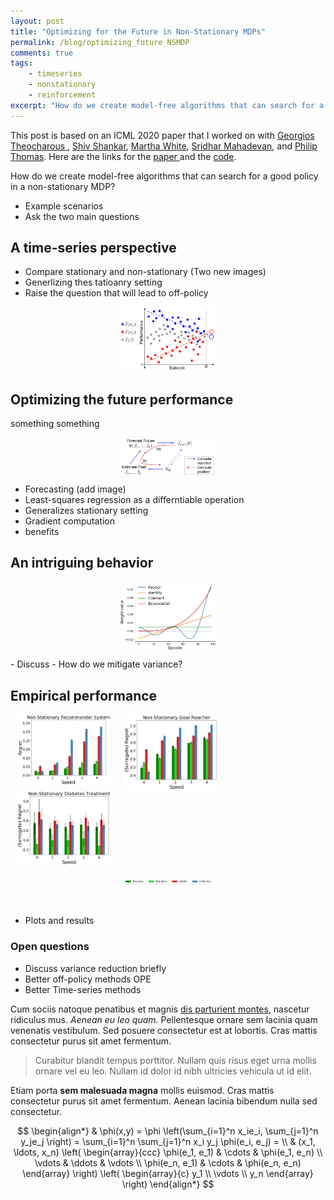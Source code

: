 ```yaml
---
layout: post
title: "Optimizing for the Future in Non-Stationary MDPs"
permalink: /blog/optimizing_future_NSMDP
comments: true
tags:
    - timeseries
    - nonstationary
    - reinforcement
excerpt: "How do we create model-free algorithms that can search for a good policy in a non-stationary MDP?"
---
```





<div class="message">
  This post is based on an ICML 2020 paper that I worked on with <a href="https://research.adobe.com/person/georgios-theocharous/"> Georgios Theocharous </a>, <a href="https://scholar.google.com/citations?user=yK56jugAAAAJ&hl=en">Shiv Shankar</a>, <a href="https://webdocs.cs.ualberta.ca/~whitem/">Martha White</a>, <a href="https://people.cs.umass.edu/~mahadeva/Site/About_Me.html">Sridhar Mahadevan</a>, and <a href="https://people.cs.umass.edu/~pthomas/">Philip Thomas</a>. Here are the links for the <a href="https://arxiv.org/abs/2005.08158"> paper </a>  and the <a href="https://github.com/yashchandak/OptFuture_NSMDP"> code</a>.
</div>


How do we create model-free algorithms that can search for a good policy in a non-stationary MDP?


- Example scenarios
- Ask the two main questions

## A time-series perspective    

- Compare stationary and non-stationary (Two new images)
- Generlizing thes tatioanry setting
- Raise the question that will lead to off-policy


 <p align="center">
 <img src="/images/blog/optfuture/Eval.png" alt="eval" style="width: 30%; border-radius:0%" />
 </p>
 
 

## Optimizing the future performance

something something
 
 <p align="center">
     <img src="/images/blog/optfuture/idea.png" alt="idea" style="vertical-align:middle; width: 30%; margin:0px 10px; border-radius:0%" />
     </p>
 

- Forecasting (add image)
- Least-squares regression as a differntiable operation
- Generalizes stationary setting
- Gradient computation
- benefits


## An intriguing behavior 

 <p align="center">
     <img src="/images/blog/optfuture/weights.png" alt="idea" style="vertical-align:middle; width: 30%; margin:0px 10px; border-radius:0%" />
     </p>
- Discuss
- How do we mitigate variance?



## Empirical performance

   <img align="left" src="/images/blog/optfuture/NS_Reco_speed.png" alt="reacher" style="width: 30%; margin:0px 10px; border-radius:0%" />
 <img align="left" src="/images/blog/optfuture/NS_Reacher_speed.png" alt="reacher" style="width: 30%; margin:0px 10px; border-radius:0%" />      <img src="/images/blog/optfuture/NS_SimGlucose-v0_speed.png" alt="reacher" style="width: 30%; margin:0px 10px; border-radius:0%" />
 
 <p align="center">
  <img src="/images/blog/optfuture/legend.png" alt="reacher" style="width: 30%; margin:0px 10px; border-radius:0%" />
</p>

<br>

- Plots and results


### Open questions
- Discuss variance reduction briefly
- Better off-policy methods OPE
- Better Time-series methods




Cum sociis natoque penatibus et magnis <a href="#">dis parturient montes</a>, nascetur ridiculus mus. *Aenean eu leo quam.* Pellentesque ornare sem lacinia quam venenatis vestibulum. Sed posuere consectetur est at lobortis. Cras mattis consectetur purus sit amet fermentum.

> Curabitur blandit tempus porttitor. Nullam quis risus eget urna mollis ornare vel eu leo. Nullam id dolor id nibh ultricies vehicula ut id elit.

Etiam porta **sem malesuada magna** mollis euismod. Cras mattis consectetur purus sit amet fermentum. Aenean lacinia bibendum nulla sed consectetur.


$$
\begin{align*}
  & \phi(x,y) = \phi \left(\sum_{i=1}^n x_ie_i, \sum_{j=1}^n y_je_j \right)
  = \sum_{i=1}^n \sum_{j=1}^n x_i y_j \phi(e_i, e_j) = \\
  & (x_1, \ldots, x_n) \left( \begin{array}{ccc}
      \phi(e_1, e_1) & \cdots & \phi(e_1, e_n) \\
      \vdots & \ddots & \vdots \\
      \phi(e_n, e_1) & \cdots & \phi(e_n, e_n)
    \end{array} \right)
  \left( \begin{array}{c}
      y_1 \\
      \vdots \\
      y_n
    \end{array} \right)
\end{align*}
$$

